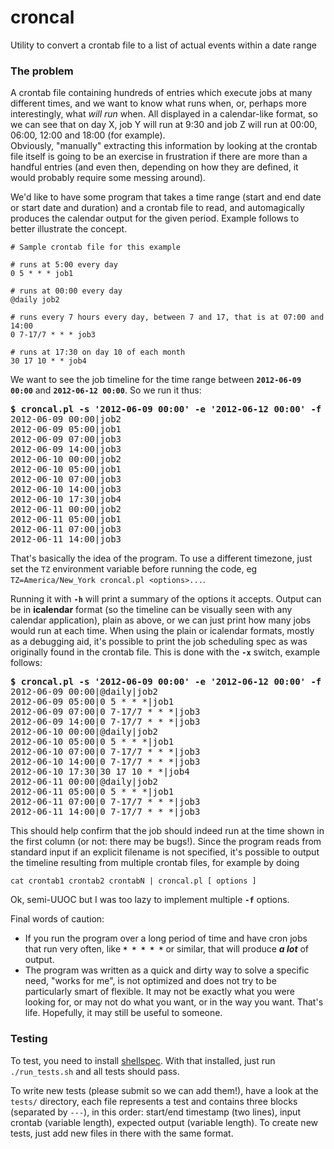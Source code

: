 # croncal
Utility to convert a crontab file to a list of actual events within a date range

### The problem

A crontab file containing hundreds of entries which execute jobs at many different times, and we want to know what runs when, or, perhaps more interestingly, what _will run_ when. All displayed in a calendar-like format, so we can see that on day X, job Y will run at 9:30 and job Z will run at 00:00, 06:00, 12:00 and 18:00 (for example).  
Obviously, "manually" extracting this information by looking at the crontab file itself is going to be an exercise in frustration if there are more than a handful entries (and even then, depending on how they are defined, it would probably require some messing around).

We'd like to have some program that takes a time range (start and end date or start date and duration) and a crontab file to read, and automagically produces the calendar output for the given period. Example follows to better illustrate the concept.

```
# Sample crontab file for this example

# runs at 5:00 every day
0 5 * * * job1

# runs at 00:00 every day
@daily job2

# runs every 7 hours every day, between 7 and 17, that is at 07:00 and 14:00
0 7-17/7 * * * job3

# runs at 17:30 on day 10 of each month
30 17 10 * * job4
```

We want to see the job timeline for the time range between **`2012-06-09 00:00`** and **`2012-06-12 00:00`**. So we run it thus:

<pre>
<b>$ croncal.pl -s '2012-06-09 00:00' -e '2012-06-12 00:00' -f /path/to/crontab</b>
2012-06-09 00:00|job2
2012-06-09 05:00|job1
2012-06-09 07:00|job3
2012-06-09 14:00|job3
2012-06-10 00:00|job2
2012-06-10 05:00|job1
2012-06-10 07:00|job3
2012-06-10 14:00|job3
2012-06-10 17:30|job4
2012-06-11 00:00|job2
2012-06-11 05:00|job1
2012-06-11 07:00|job3
2012-06-11 14:00|job3
</pre>

That's basically the idea of the program. To use a different timezone, just set the `TZ` environment variable before running the code, eg `TZ=America/New_York croncal.pl <options>...`.

Running it with **`-h`** will print a summary of the options it accepts. Output can be in **icalendar** format (so the timeline can be visually seen with any calendar application), plain as above, or we can just print how many jobs would run at each time. When using the plain or icalendar formats, mostly as a debugging aid, it's possible to print the job scheduling spec as was originally found in the crontab file. This is done with the **`-x`** switch, example follows:

<pre>
<b>$ croncal.pl -s '2012-06-09 00:00' -e '2012-06-12 00:00' -f /path/to/crontab -x</b>
2012-06-09 00:00|@daily|job2
2012-06-09 05:00|0 5 * * *|job1
2012-06-09 07:00|0 7-17/7 * * *|job3
2012-06-09 14:00|0 7-17/7 * * *|job3
2012-06-10 00:00|@daily|job2
2012-06-10 05:00|0 5 * * *|job1
2012-06-10 07:00|0 7-17/7 * * *|job3
2012-06-10 14:00|0 7-17/7 * * *|job3
2012-06-10 17:30|30 17 10 * *|job4
2012-06-11 00:00|@daily|job2
2012-06-11 05:00|0 5 * * *|job1
2012-06-11 07:00|0 7-17/7 * * *|job3
2012-06-11 14:00|0 7-17/7 * * *|job3
</pre>

This should help confirm that the job should indeed run at the time shown in the first column (or not: there may be bugs!). Since the program reads from standard input if an explicit filename is not specified, it's possible to output the timeline resulting from multiple crontab files, for example by doing

```
cat crontab1 crontab2 crontabN | croncal.pl [ options ]
```

Ok, semi-UUOC but I was too lazy to implement multiple **`-f`** options.

Final words of caution:

* If you run the program over a long period of time and have cron jobs that run very often, like **`* * * * *`** or similar, that will produce **_a lot_** of output.
* The program was written as a quick and dirty way to solve a specific need, "works for me", is not optimized and does not try to be particularly smart of flexible. It may not be exactly what you were looking for, or may not do what you want, or in the way you want. That's life. Hopefully, it may still be useful to someone.

### Testing

To test, you need to install [shellspec](https://github.com/shellspec). With that installed, just run `./run_tests.sh` and all tests should pass.

To write new tests (please submit so we can add them!), have a look at the `tests/` directory, each file represents a test and contains three blocks (separated by `---`), in this order: start/end timestamp (two lines), input crontab (variable length), expected output (variable length). To create new tests, just add new files in there with the same format.
